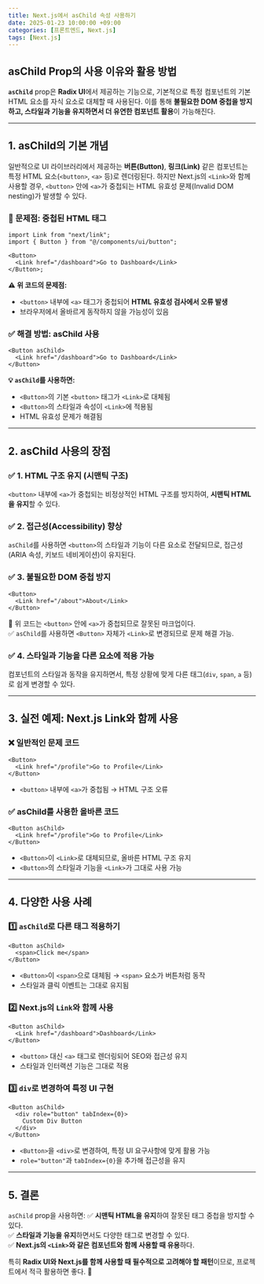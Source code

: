 ```yaml
---
title: Next.js에서 asChild 속성 사용하기
date: 2025-01-23 10:00:00 +09:00
categories: [프론트엔드, Next.js]
tags: [Next.js]
---
```


## **asChild Prop의 사용 이유와 활용 방법**

**`asChild`** prop은 **Radix UI**에서 제공하는 기능으로, 기본적으로 특정 컴포넌트의 기본 HTML 요소를 자식 요소로 대체할 때 사용된다. 이를 통해 **불필요한 DOM 중첩을 방지하고, 스타일과 기능을 유지하면서 더 유연한 컴포넌트 활용**이 가능해진다.

---

## **1. asChild의 기본 개념**

일반적으로 UI 라이브러리에서 제공하는 **버튼(Button)**, **링크(Link)** 같은 컴포넌트는 특정 HTML 요소(`<button>`, `<a>` 등)로 렌더링된다. 하지만 Next.js의 `<Link>`와 함께 사용할 경우, `<button>` 안에 `<a>`가 중첩되는 HTML 유효성 문제(Invalid DOM nesting)가 발생할 수 있다.

### **🚨 문제점: 중첩된 HTML 태그**

```tsx
import Link from "next/link";
import { Button } from "@/components/ui/button";

<Button>
  <Link href="/dashboard">Go to Dashboard</Link>
</Button>;
```

**⚠️ 위 코드의 문제점:**

- `<button>` 내부에 `<a>` 태그가 중첩되어 **HTML 유효성 검사에서 오류 발생**
- 브라우저에서 올바르게 동작하지 않을 가능성이 있음

### **✅ 해결 방법: asChild 사용**

```tsx
<Button asChild>
  <Link href="/dashboard">Go to Dashboard</Link>
</Button>
```

**💡 `asChild`를 사용하면:**

- `<Button>`의 기본 `<button>` 태그가 `<Link>`로 대체됨
- `<Button>`의 스타일과 속성이 `<Link>`에 적용됨
- HTML 유효성 문제가 해결됨

---

## **2. asChild 사용의 장점**

### ✅ **1. HTML 구조 유지 (시맨틱 구조)**

`<button>` 내부에 `<a>`가 중첩되는 비정상적인 HTML 구조를 방지하여, **시맨틱 HTML을 유지**할 수 있다.

### ✅ **2. 접근성(Accessibility) 향상**

`asChild`를 사용하면 `<button>`의 스타일과 기능이 다른 요소로 전달되므로, 접근성(ARIA 속성, 키보드 네비게이션)이 유지된다.

### ✅ **3. 불필요한 DOM 중첩 방지**

```tsx
<Button>
  <Link href="/about">About</Link>
</Button>
```

🚨 위 코드는 `<button>` 안에 `<a>`가 중첩되므로 잘못된 마크업이다.  
✅ `asChild`를 사용하면 `<Button>` 자체가 `<Link>`로 변경되므로 문제 해결 가능.

### ✅ **4. 스타일과 기능을 다른 요소에 적용 가능**

컴포넌트의 스타일과 동작을 유지하면서, 특정 상황에 맞게 다른 태그(`div`, `span`, `a` 등)로 쉽게 변경할 수 있다.

---

## **3. 실전 예제: Next.js Link와 함께 사용**

### ❌ **일반적인 문제 코드**

```tsx
<Button>
  <Link href="/profile">Go to Profile</Link>
</Button>
```

- `<button>` 내부에 `<a>`가 중첩됨 → HTML 구조 오류

### ✅ **asChild를 사용한 올바른 코드**

```tsx
<Button asChild>
  <Link href="/profile">Go to Profile</Link>
</Button>
```

- `<Button>`이 `<Link>`로 대체되므로, 올바른 HTML 구조 유지
- `<Button>`의 스타일과 기능을 `<Link>`가 그대로 사용 가능

---

## **4. 다양한 사용 사례**

### **1️⃣ `asChild`로 다른 태그 적용하기**

```tsx
<Button asChild>
  <span>Click me</span>
</Button>
```

- `<Button>`이 `<span>`으로 대체됨 → `<span>` 요소가 버튼처럼 동작
- 스타일과 클릭 이벤트는 그대로 유지됨

### **2️⃣ Next.js의 `Link`와 함께 사용**

```tsx
<Button asChild>
  <Link href="/dashboard">Dashboard</Link>
</Button>
```

- `<button>` 대신 `<a>` 태그로 렌더링되어 SEO와 접근성 유지
- 스타일과 인터랙션 기능은 그대로 적용

### **3️⃣ `div`로 변경하여 특정 UI 구현**

```tsx
<Button asChild>
  <div role="button" tabIndex={0}>
    Custom Div Button
  </div>
</Button>
```

- `<Button>`을 `<div>`로 변경하여, 특정 UI 요구사항에 맞게 활용 가능
- `role="button"`과 `tabIndex={0}`을 추가해 접근성을 유지

---

## **5. 결론**

`asChild` prop을 사용하면:
✅ **시맨틱 HTML을 유지**하여 잘못된 태그 중첩을 방지할 수 있다.  
✅ **스타일과 기능을 유지**하면서도 다양한 태그로 변경할 수 있다.  
✅ **Next.js의 `<Link>`와 같은 컴포넌트와 함께 사용할 때 유용**하다.

특히 **Radix UI와 Next.js를 함께 사용할 때 필수적으로 고려해야 할 패턴**이므로, 프로젝트에서 적극 활용하면 좋다. 🚀
